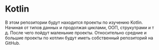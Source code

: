 # Kotlin
В этом репозитории будут находится проекты по изучению Kotlin. Начиная от типов данных и продолжая циклами, ООП, струкутрами и т д. После чего пойдут маленьние проекты. Относительно средние и большие проекты по котлин будут иметь собственный репозиторий на GitHub.
